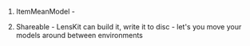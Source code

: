 <!-- Deciphering Code (Java) for Recommender Systems --> 

1. ItemMeanModel - 

2. Shareable - LensKit can build it, write it to disc - let's you move your models around between environments 